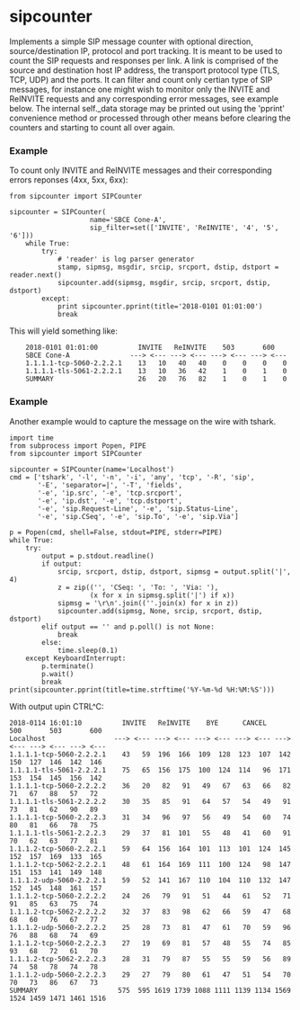 # sipcounter
Implements a simple SIP message counter with optional direction, source/destination IP, protocol and port tracking.
It is meant to be used to count the SIP requests and responses per link. A link is comprised of the source and
destination host IP address, the transport protocol type (TLS, TCP, UDP) and the ports. It can filter and count 
only certian type of SIP messages, for instance one might wish to monitor only the INVITE and ReINVITE requests
and any corresponding error messages, see example below. The internal self._data storage may be printed out using
the 'pprint' convenience method or processed through other means before clearing the counters and starting to count
all over again.

### Example ###
To count only INVITE and ReINVITE messages and their corresponding errors reponses (4xx, 5xx, 6xx):

```
from sipcounter import SIPCounter

sipcounter = SIPCounter(
                    name='SBCE Cone-A',
                    sip_filter=set(['INVITE', 'ReINVITE', '4', '5', '6']))
    while True:
        try:
            # 'reader' is log parser generator
            stamp, sipmsg, msgdir, srcip, srcport, dstip, dstport = reader.next()
            sipcounter.add(sipmsg, msgdir, srcip, srcport, dstip, dstport)
        except:
            print sipcounter.pprint(title='2018-0101 01:01:00')
            break
```

This will yield something like:

```
    2018-0101 01:01:00          INVITE   ReINVITE    503       600
    SBCE Cone-A               ---> <--- ---> <--- ---> <--- ---> <---
    1.1.1.1-tcp-5060-2.2.2.1    13   10   40   40    0    0    0    0
    1.1.1.1-tls-5061-2.2.2.1    13   10   36   42    1    0    1    0
    SUMMARY                     26   20   76   82    1    0    1    0
```

### Example ###

Another example would to capture the message on the wire with tshark.

```
import time
from subprocess import Popen, PIPE
from sipcounter import SIPCounter

sipcounter = SIPCounter(name='Localhost')
cmd = ['tshark', '-l', '-n', '-i', 'any', 'tcp', '-R', 'sip',
       '-E', 'separator=|', '-T', 'fields',
       '-e', 'ip.src', '-e', 'tcp.srcport',
       '-e', 'ip.dst', '-e', 'tcp.dstport',
       '-e', 'sip.Request-Line', '-e', 'sip.Status-Line',
       '-e', 'sip.CSeq', '-e', 'sip.To', '-e', 'sip.Via']

p = Popen(cmd, shell=False, stdout=PIPE, stderr=PIPE)
while True:
    try:
        output = p.stdout.readline()
        if output:
            srcip, srcport, dstip, dstport, sipmsg = output.split('|', 4)
            z = zip(('', 'CSeq: ', 'To: ', 'Via: '),
                    (x for x in sipmsg.split('|') if x))
            sipmsg = '\r\n'.join((''.join(x) for x in z))
            sipcounter.add(sipmsg, None, srcip, srcport, dstip, dstport)
        elif output == '' and p.poll() is not None:
            break
        else:
            time.sleep(0.1)
    except KeyboardInterrupt:
        p.terminate()
        p.wait()
        break
print(sipcounter.pprint(title=time.strftime('%Y-%m-%d %H:%M:%S')))
```

With output upin CTRL^C:

```
2018-0114 16:01:10          INVITE   ReINVITE    BYE      CANCEL     500       503       600   
Localhost                 ---> <--- ---> <--- ---> <--- ---> <--- ---> <--- ---> <--- ---> <--- 
1.1.1.1-tcp-5060-2.2.2.1    43   59  196  166  109  128  123  107  142  150  127  146  142  146
1.1.1.1-tls-5061-2.2.2.1    75   65  156  175  100  124  114   96  171  153  154  145  156  142
1.1.1.1-tcp-5060-2.2.2.2    36   20   82   91   49   67   63   66   82   71   67   88   57   72
1.1.1.1-tls-5061-2.2.2.2    30   35   85   91   64   57   54   49   91   73   81   62   90   89
1.1.1.1-tcp-5060-2.2.2.3    31   34   96   97   56   49   54   60   74   80   81   66   78   75
1.1.1.1-tls-5061-2.2.2.3    29   37   81  101   55   48   41   60   91   70   62   63   77   81
1.1.1.2-tcp-5060-2.2.2.1    59   64  156  164  101  113  101  124  145  152  157  169  133  165
1.1.1.2-tcp-5062-2.2.2.1    48   61  164  169  111  100  124   98  147  151  153  141  149  148
1.1.1.2-udp-5060-2.2.2.1    59   52  141  167  110  104  110  132  147  152  145  148  161  157
1.1.1.2-tcp-5060-2.2.2.2    24   26   79   91   51   44   61   52   71   91   85   63   75   74
1.1.1.2-tcp-5062-2.2.2.2    32   37   83   98   62   66   59   47   68   68   60   76   67   77
1.1.1.2-udp-5060-2.2.2.2    25   28   73   81   47   61   70   59   96   76   88   68   74   69
1.1.1.2-tcp-5060-2.2.2.3    27   19   69   81   57   48   55   74   85   93   68   72   61   70
1.1.1.2-tcp-5062-2.2.2.3    28   31   79   87   55   55   59   56   89   74   58   78   74   78
1.1.1.2-udp-5060-2.2.2.3    29   27   79   80   61   47   51   54   70   70   73   86   67   73
SUMMARY                    575  595 1619 1739 1088 1111 1139 1134 1569 1524 1459 1471 1461 1516
```
